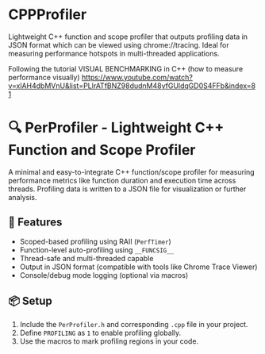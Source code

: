 # CPPProfiler
Lightweight C++ function and scope profiler that outputs profiling data in JSON format which can be viewed using chrome://tracing. Ideal for measuring performance hotspots in multi-threaded applications.

Following the tutorial VISUAL BENCHMARKING in C++ (how to measure performance visually)  https://www.youtube.com/watch?v=xlAH4dbMVnU&list=PLlrATfBNZ98dudnM48yfGUldqGD0S4FFb&index=81

# 🔍 PerProfiler - Lightweight C++ Function and Scope Profiler

A minimal and easy-to-integrate C++ function/scope profiler for measuring performance metrics like function duration and execution time across threads. Profiling data is written to a JSON file for visualization or further analysis.

## 🚀 Features

- Scoped-based profiling using RAII (`PerfTimer`)
- Function-level auto-profiling using `__FUNCSIG__`
- Thread-safe and multi-threaded capable
- Output in JSON format (compatible with tools like Chrome Trace Viewer)
- Console/debug mode logging (optional via macros)

## 📦 Setup

1. Include the `PerProfiler.h` and corresponding `.cpp` file in your project.
2. Define `PROFILING` as `1` to enable profiling globally.
3. Use the macros to mark profiling regions in your code.
